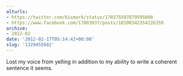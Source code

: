 ```yaml
---
alturls:
- https://twitter.com/bismark/status/170375597879595008
- https://www.facebook.com/17803937/posts/10100342354226359
archive:
- 2012-02
date: '2012-02-17T05:14:42+00:00'
slug: '1329455682'
---
```


Lost my voice from yelling in addition to my ability to write a coherent sentence it seems.

